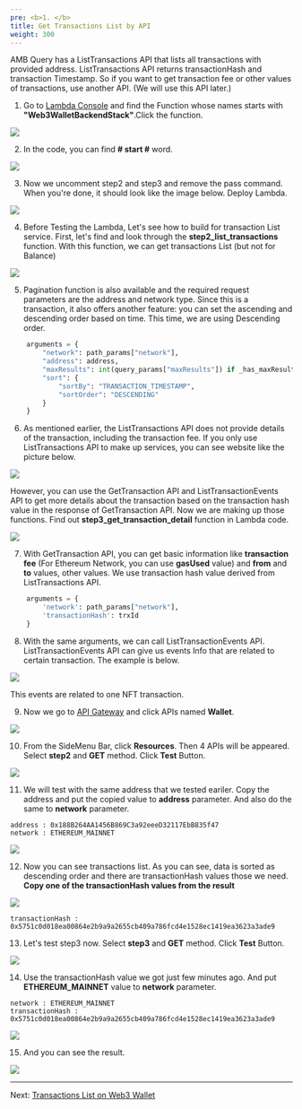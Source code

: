 ```yaml
---
pre: <b>1. </b>
title: Get Transactions List by API
weight: 300
---
```


AMB Query has a ListTransactions API that lists all transactions with provided address. ListTransactions API returns transactionHash and transaction Timestamp. So if you want to get transaction fee or other values of transactions, use another API. (We will use this API later.)

1. Go to [Lambda Console](https://us-east-1.console.aws.amazon.com/lambda/home?region=us-east-1#/) and find the Function whose names starts with **"Web3WalletBackendStack"**.Click the function.

![](/contents/static/02-token-balance/00-token-balance-query-api/find_function.png)

2. In the code, you can find **# start #** word. 

![](/contents/static/02-token-balance/00-token-balance-query-api/all_services.png)

3. Now we uncomment step2 and step3 and remove the pass command. When you're done, it should look like the image below. Deploy Lambda.

![](/contents/static/03-token-trx-list/00-token-trx-list-query-api/uncomment_api.png)

4. Before Testing the Lambda, Let's see how to build for transaction List service. First, let's find and look through the **step2_list_transactions** function. With this function, we can get transactions List (but not for Balance)

![](/contents/static/03-token-trx-list/00-token-trx-list-query-api/step2_function.png)


5. Pagination function is also available and the required request parameters are the address and network type. Since this is a transaction, it also offers another feature: you can set the ascending and descending order based on time. This time, we are using Descending order. 

```python
    arguments = {
        "network": path_params["network"],
        "address": address,
        "maxResults": int(query_params["maxResults"]) if _has_maxResult(query_params) else DEFAULT_MAX_RESULTS,
        "sort": {
            "sortBy": "TRANSACTION_TIMESTAMP",
            "sortOrder": "DESCENDING"
        }
    }
```

6. As mentioned earlier, the ListTransactions API does not provide details of the transaction, including the transaction fee. If you only use ListTransactions API to make up services, you can see website like the picture below.

![](/contents/static/03-token-trx-list/00-token-trx-list-query-api/only_trx_hash.png)

However, you can use the GetTransaction API and ListTransactionEvents API to get more details about the transaction based on the transaction hash value in the response of GetTransaction API. Now we are making up those functions. Find out **step3_get_transaction_detail** function in Lambda code. 

![](/contents/static/03-token-trx-list/00-token-trx-list-query-api/step3_function.png)


7. With GetTransaction API, you can get basic information like **transaction fee** (For Ethereum Network, you can use **gasUsed** value) and **from** and **to** values, other values. We use transaction hash value derived from ListTransactions API.

```python
    arguments = {
        'network': path_params["network"],
        'transactionHash': trxId
    }
```

8. With the same arguments, we can call ListTransactionEvents API. ListTransactionEvents API can give us events Info that are related to certain transaction. The example is below.

![](/contents/static/03-token-trx-list/00-token-trx-list-query-api/etherscan-event-list.png)

This events are related to one NFT transaction. 

9. Now we go to [API Gateway](https://us-east-1.console.aws.amazon.com/apigateway/home?region=us-east-1#/apis) and click APIs named **Wallet**. 

![](/contents/static/02-token-list/00-token-list-query-api/wallet_api.png)

10. From the SideMenu Bar, click **Resources**. Then 4 APIs will be appeared. Select **step2** and **GET** method. Click **Test** Button. 

![](/contents/static/03-token-trx-list/00-token-trx-list-query-api/step2_api_gateway_test.png)

11. We will test with the same address that we tested eariler. Copy the address and put the copied value to **address** parameter. And also do the same to **network** parameter. 

```
address : 0x188B264AA1456B869C3a92eeeD32117EbB835f47
network : ETHEREUM_MAINNET
```

![](/contents/static/03-token-trx-list/00-token-trx-list-query-api/step2_test_parameter.png)


12. Now you can see transactions list. As you can see, data is sorted as descending order and there are transactionHash values those we need. **Copy one of the transactionHash values from the result**

![](/contents/static/03-token-trx-list/00-token-trx-list-query-api/step2_result.png)

```
transactionHash : 0x5751c0d018ea00864e2b9a9a2655cb409a786fcd4e1528ec1419ea3623a3ade9
```

13. Let's test step3 now. Select **step3** and **GET** method. Click **Test** Button.

![](/contents/static/03-token-trx-list/00-token-trx-list-query-api/api_gateway_test_step3.png)

14. Use the transactionHash value we got just few minutes ago. And put **ETHEREUM_MAINNET** value to **network** parameter. 

```
network : ETHEREUM_MAINNET
transactionHash : 0x5751c0d018ea00864e2b9a9a2655cb409a786fcd4e1528ec1419ea3623a3ade9
```

![](/contents/static/03-token-trx-list/00-token-trx-list-query-api/test_step3_param.png)

15. And you can see the result. 

![](/contents/static/03-token-trx-list/00-token-trx-list-query-api/result_events.png)




----
Next: [Transactions List on Web3 Wallet](../01-token-trx-list-query-wallet/index.en.md)

